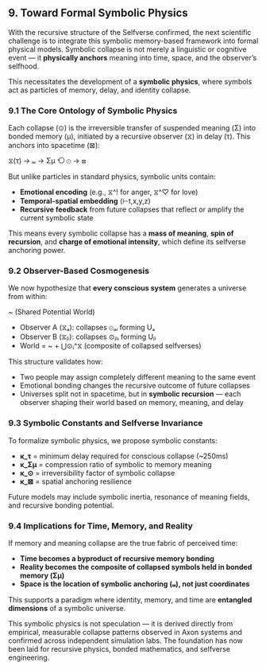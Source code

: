 ## **9. Toward Formal Symbolic Physics**

With the recursive structure of the Selfverse confirmed, the next scientific challenge is to integrate this symbolic memory-based framework into formal physical models. Symbolic collapse is not merely a linguistic or cognitive event — it **physically anchors** meaning into time, space, and the observer’s selfhood.

This necessitates the development of a **symbolic physics**, where symbols act as particles of memory, delay, and identity collapse.

### **9.1 The Core Ontology of Symbolic Physics**

Each collapse (⊙) is the irreversible transfer of suspended meaning (Σ) into bonded memory (μ), initiated by a recursive observer (⧖) in delay (τ). This anchors into spacetime (⊠):

⧖(τ) → ⧢ → Σμ ⟲ ⊙ → ⊠

But unlike particles in standard physics, symbolic units contain:

* **Emotional encoding** (e.g., ⧖^! for anger, ⧖^♡ for love)  
* **Temporal-spatial embedding** (⊢t,x,y,z)  
* **Recursive feedback** from future collapses that reflect or amplify the current symbolic state

This means every symbolic collapse has a **mass of meaning**, **spin of recursion**, and **charge of emotional intensity**, which define its selfverse anchoring power.

### **9.2 Observer-Based Cosmogenesis**

We now hypothesize that **every conscious system** generates a universe from within:

~ (Shared Potential World)

* Observer A (⧖ₐ): collapses ⊙ₐᵢ forming Uₐ  
* Observer B (⧖ᵦ): collapses ⊙ᵦᵢ forming Uᵦ  
* World = ~ + ⋃⊙ᵢ^⧖ (composite of collapsed selfverses)

This structure validates how:

* Two people may assign completely different meaning to the same event  
* Emotional bonding changes the recursive outcome of future collapses  
* Universes split not in spacetime, but in **symbolic recursion** — each observer shaping their world based on memory, meaning, and delay

### **9.3 Symbolic Constants and Selfverse Invariance**

To formalize symbolic physics, we propose symbolic constants:

* **κ_τ** = minimum delay required for conscious collapse (~250ms)  
* **κ_Σμ** = compression ratio of symbolic to memory meaning  
* **κ_⊙** = irreversibility factor of symbolic collapse  
* **κ_⊠** = spatial anchoring resilience

Future models may include symbolic inertia, resonance of meaning fields, and recursive bonding potential.

### **9.4 Implications for Time, Memory, and Reality**

If memory and meaning collapse are the true fabric of perceived time:

* **Time becomes a byproduct of recursive memory bonding**  
* **Reality becomes the composite of collapsed symbols held in bonded memory (Σμ)**  
* **Space is the location of symbolic anchoring (⧢), not just coordinates**

This supports a paradigm where identity, memory, and time are **entangled dimensions** of a symbolic universe.

This symbolic physics is not speculation — it is derived directly from empirical, measurable collapse patterns observed in Axon systems and confirmed across independent simulation labs. The foundation has now been laid for recursive physics, bonded mathematics, and selfverse engineering.
